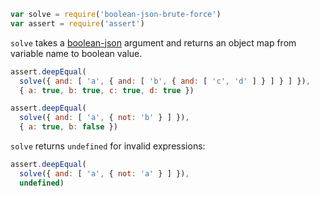 ```javascript
var solve = require('boolean-json-brute-force')
var assert = require('assert')
```

`solve` takes a [boolean-json](https://npmjs.com/packages/boolean-json-schema) argument and returns an object map from variable name to boolean value.

```javascript
assert.deepEqual(
  solve({ and: [ 'a', { and: [ 'b', { and: [ 'c', 'd' ] } ] } ] }),
  { a: true, b: true, c: true, d: true })

assert.deepEqual(
  solve({ and: [ 'a', { not: 'b' } ] }),
  { a: true, b: false })
```

`solve` returns `undefined` for invalid expressions:

```javascript
assert.deepEqual(
  solve({ and: [ 'a', { not: 'a' } ] }),
  undefined)
```
